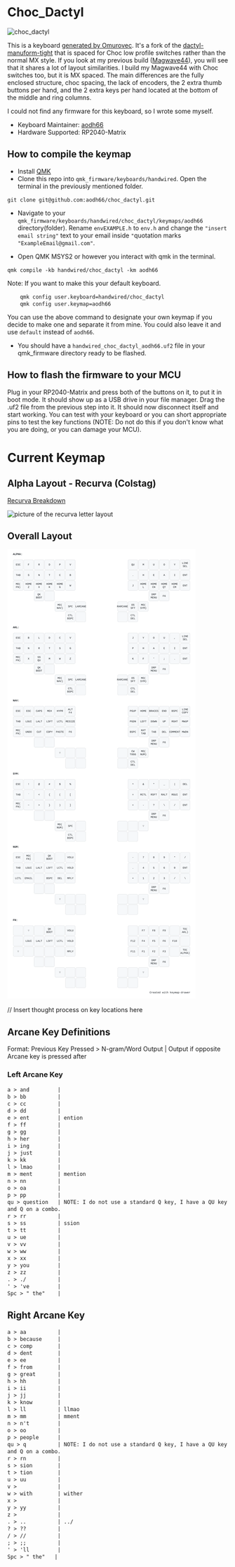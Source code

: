 # Choc_Dactyl

![choc_dactyl](https://imgur.com/rRxBK36.jpeg)

This is a keyboard [generated by Omurovec](https://github.com/omurovec/dactyl-high-profile?tab=readme-ov-file). It's a fork of the [dactyl-manuform-tight](https://github.com/okke-formsma/dactyl-manuform-tight) that is spaced for Choc low profile switches rather than the normal MX style. If you look at my previous build ([Magwave44](https://github.com/aodh66/qmk_magwave44?tab=readme-ov-file)), you will see that it shares a lot of layout similarities. I build my Magwave44 with Choc switches too, but it is MX spaced. The main differences are the fully enclosed structure, choc spacing, the lack of encoders, the 2 extra thumb buttons per hand, and the 2 extra keys per hand located at the bottom of the middle and ring columns.

I could not find any firmware for this keyboard, so I wrote some myself.
* Keyboard Maintainer: [aodh66](https://github.com/aodh66)
* Hardware Supported: RP2040-Matrix

## How to compile the keymap
* Install [QMK](https://docs.qmk.fm/newbs)
* Clone this repo into `qmk_firmware/keyboards/handwired`. Open the terminal in the previously mentioned folder.

```
git clone git@github.com:aodh66/choc_dactyl.git
```

* Navigate to your `qmk_firmware/keyboards/handwired/choc_dactyl/keymaps/aodh66` directory(folder). Rename `envEXAMPLE.h` to `env.h` and change the `"insert email string"` text to your email inside `"`quotation marks `"ExampleEmail@gmail.com"`.

* Open QMK MSYS2 or however you interact with qmk in the terminal.

```
qmk compile -kb handwired/choc_dactyl -km aodh66

```

Note: If you want to make this your default keyboard.

```
    qmk config user.keyboard=handwired/choc_dactyl
    qmk config user.keymap=aodh66
```

You can use the above command to designate your own keymap if you decide to make one and separate it from mine. You could also leave it and use `default`  instead of `aodh66`.

* You should have a `handwired_choc_dactyl_aodh66.uf2` file in your qmk_firmware directory ready to be flashed.

## How to flash the firmware to your MCU
Plug in your RP2040-Matrix and press both of the buttons on it, to put it in boot mode. It should show up as a USB drive in your file manager. Drag the .uf2 file from the previous step into it. It should now disconnect itself and start working. You can test with your keyboard or you can short appropriate pins to test the key functions (NOTE: Do not do this if you don't know what you are doing, or you can damage your MCU).

# Current Keymap

## Alpha Layout - Recurva (Colstag)
[Recurva Breakdown](https://github.com/GalileoBlues/Recurva?tab=readme-ov-file#variations)

![picture of the recurva letter layout](https://imgur.com/e1LWbWc.jpeg)

## Overall Layout

![picture of my choc_dactyl keymap layers](https://raw.githubusercontent.com/aodh66/choc_dactyl/c4688c39331713f5456516c2de462b3f7df6a261/keymaps/aodh66/keymap_drawer/my_keymap.svg)

// Insert thought process on key locations here

## Arcane Key Definitions
Format: Previous Key Pressed > N-gram/Word Output  | Output if opposite Arcane key is pressed after

### Left Arcane Key
```
a > and         | 
b > bb          | 
c > cc          | 
d > dd          | 
e > ent         | ention
f > ff          | 
g > gg          | 
h > her         | 
i > ing         | 
j > just        | 
k > kk          | 
l > lmao        | 
m > ment        | mention
n > nn          | 
o > oa          | 
p > pp          | 
qu > question   | NOTE: I do not use a standard Q key, I have a QU key and Q on a combo.
r > rr          | 
s > ss          | ssion
t > tt          | 
u > ue          | 
v > vv          | 
w > ww          | 
x > xx          | 
y > you         | 
z > zz          | 
. > ./          | 
' > 've         | 
Spc > " the"    | 
```

## Right Arcane Key
```
a > aa          | 
b > because     | 
c > comp        | 
d > dent        | 
e > ee          | 
f > from        | 
g > great       | 
h > hh          | 
i > ii          | 
j > jj          | 
k > know        | 
l > ll          | llmao
m > mm          | mment
n > n't         | 
o > oo          | 
p > people      | 
qu > q          | NOTE: I do not use a standard Q key, I have a QU key and Q on a combo.
r > rn          | 
s > sion        | 
t > tion        | 
u > uu          | 
v >             | 
w > with        | wither
x >             | 
y > yy          | 
z >             | 
. > ..          | ../
? > ??          | 
/ > //          | 
; > ;;          | 
' > 'll         | 
Spc > " the"   | 
```